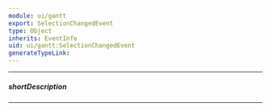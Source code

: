 ```yaml
---
module: ui/gantt
export: SelectionChangedEvent
type: Object
inherits: EventInfo
uid: ui/gantt:SelectionChangedEvent
generateTypeLink: 
---
```

---
##### shortDescription
<!-- Description goes here -->

---
<!-- Description goes here -->